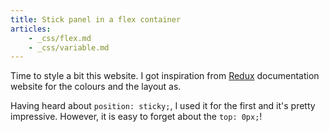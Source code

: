 ```yaml
---
title: Stick panel in a flex container
articles:
    - _css/flex.md
    - _css/variable.md
---
```


Time to style a bit this website. I got inspiration from [Redux](https://redux.js.org/introduction/getting-started)
documentation website for the colours and the layout as.

Having heard about `position: sticky;`, I used it for the first and it's pretty
impressive. However, it is easy to forget about the `top: 0px;`!